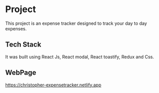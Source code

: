 # Project

This project is an expense tracker designed to track your day to day expenses.

## Tech Stack

It was built using React Js, React modal, React toastify, Redux and Css.

## WebPage

https://christopher-expensetracker.netlify.app
